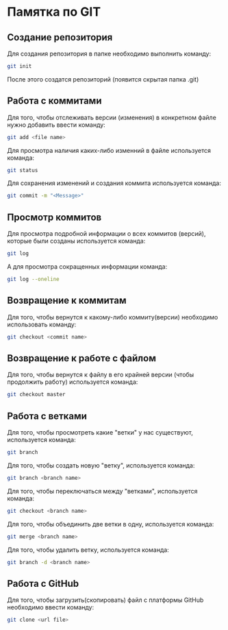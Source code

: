  # Памятка по GIT

 ## Создание репозитория
 Для создания репозитория в папке необходимо выполнить команду:
```sh
git init
```
После этого создатся репозиторий (появится скрытая папка .git)
 ## Работа с коммитами
Для того, чтобы отслеживать версии (изменения) в конкретном файле нужно добавить ввести команду:
``` sh
git add <file name>
```
Для просмотра наличия каких-либо изменний в файле используется команда:
``` sh
git status
```
Для сохранения изменений и создания коммита используется команда:
``` sh
git commit -m "<Message>"
```
## Просмотр коммитов
Для просмотра подробной информации о всех коммитов (версий), которые были созданы используется команда:
``` sh
git log
```
А для просмотра сокращенных информации команда:
``` sh
git log --oneline
```
## Возвращение к коммитам
Для того, чтобы вернутся к какому-либо коммиту(версии) необходимо использовать команду:
``` sh
git checkout <commit name>
```
## Возвращение к работе с файлом
Для того, чтобы вернутся к файлу в его крайней версии (чтобы продолжить работу) используется команда:
``` sh
git checkout master
```
 ## Работа с ветками
Для того, чтобы просмотреть какие "ветки" у нас существуют, используется команда: 
``` sh
git branch
```
Для того, чтобы создать новую "ветку", используется команда:
``` sh
git branch <branch name>
```
Для того, чтобы переключаться между "ветками", используется команда:
``` sh
git checkout <branch name>
```
Для того, чтобы объединить две ветки в одну, используется команда:
``` sh
git merge <branch name>
```
Для того, чтобы удалить ветку, используется команда:
``` sh
git branch -d <branch name>
```
 ## Работа с GitHub
 Для того, чтобы загрузить(скопировать) файл с платформы GitHub необходимо ввести команду: 
``` sh
git clone <url file>
```
